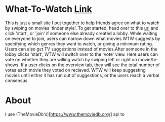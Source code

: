 
# What-To-Watch [Link](whattowatch.martin-petrov.com)
This is just a small site I put together to help friends agree on what to watch by swiping on
movies 'tinder style'. To get started, head over to this [url](whattowatch.martin-petrov.com) 
and click 'start', or 'join' if someone else already created a lobby. While waiting on everyone
to join, users can narrow down what movies WTW suggests by specifying which genres they want
to watch, or giving a minimum rating. Users can also get TV suggestions instead of movies.After
someone in the lobby clicks 'start', WTW will switch over to the 'vote' view. Here users can 
vote on whether they are willing watch by swiping left or right on movie/tv-shows. If a user 
clicks on the overview tab, they will see the total number of votes each movie they voted on 
recieved. WTW will keep suggesting movies until either it has run out of suggestions, or the
users reach a verbal consensus


# About
I use (TheMovieDb's)[https://www.themoviedb.org/] api to 